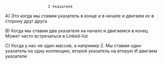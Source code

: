                        2 Указателя

А) Это когда мы ставим указатель в конце и в начале и двигаем их в сторону друг друга

B) Когда мы ставим два указателя на начало и двигаемся в конец
    Может часто встречаться в Linked-list

С) Когда у нас не один массив, а например 2. 
    Мы ставим один указатель на одну коллекцию, второй указатель на вторую
    И двигаем указатели



